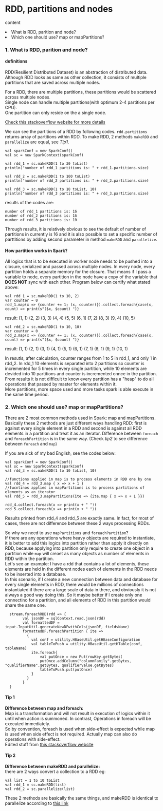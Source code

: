 # RDD, partitions and nodes
content
<li>What is RDD, parition and node?</li>
<li>Which one should use? map or mapPartitions?</li>

### 1. What is RDD, parition and node?
#### definitions
RDD(Resilient Distributed Dataset) is an abstraction of distributed data. Although RDD looks as same as other collection, it consists of multiple partitions that are saved across multiple nodes.  

For a RDD, there are multiple partitions, these partitions would be scattered across multiple nodes.  
Single node can handle multiple partitions(with optimum 2-4 partitions per CPU).  
One partition can only reside on the a single node.  

[Check this stackoverflow website for more details](http://stackoverflow.com/questions/354909/is-there-a-difference-between-foreach-and-map)  
   
We can see the partitions of a RDD by following codes. `rdd.partitions` returns array of partitions within RDD. 
To make RDD, 2 methods `makeRDD` and `parallelize` are equal, see _Tip1_.
```
val sparkConf = new SparkConf()
val sc = new SparkContext(sparkConf)

val rdd_1 = sc.makeRDD(1 to 30 toList)
println("number of rdd_1 partitions is: " + rdd_1.partitions.size)

val rdd_2 = sc.makeRDD(1 to 100 toList)
println("number of rdd_2 partitions is: " + rdd_2.partitions.size)

val rdd_3 = sc.makeRDD(1 to 10 toList, 10)
println("number of rdd_3 partitions is: " + rdd_3.partitions.size)
```
results of the codes are:  
```
number of rdd_1 partitions is: 16
number of rdd_2 partitions is: 16
number of rdd_3 partitions is: 10
```
Through results, it is relatively obvious to see the default of number of partitions in currently is 16 and it is also possible to set a specific number of parttitions by adding second parameter in method `makeRDD` and `parallelize`.
#### How partition works in Spark?
All logics that is to be executed in worker node needs to be pushed into a closure, serialized and passed across multiple nodes. 
In every node, every partition holds a separate memory for the closure. That means if I pass a variable to node, every partition in the node have a copy of the variable that **DOES NOT** sync with each other.
Program below can certify what stated above:  

```
val rdd_1 = sc.makeRDD(1 to 10, 2)
var counter = 0
rdd_1.map(x => {counter += 1; (x, counter)}).collect.foreach{case(x, count) => print(s"($x, $count) ")}
```
result: (1, 1) (2, 2) (3, 3) (4, 4) (5, 5) (6, 1) (7, 2) (8, 3) (9, 4) (10, 5)  

```
val rdd_2 = sc.makeRDD(1 to 10, 10)
var counter = 0
rdd_2.map(x => {counter += 1; (x, counter)}).collect.foreach{case(x, count) => print(s"($x, $count) ")}
```
result: (1, 1) (2, 1) (3, 1) (4, 1) (5, 1) (6, 1) (7, 1) (8, 1) (9, 1) (10, 1)  

In resutls, after calculation, counter ranges from 1 to 5 in rdd_1, and only 1 in rdd_2. In rdd_1 10 elements is separated into 2 partitions so counter is incremented for 5 times in every single partition, while 10 elements are devided into 10 partitions and counter is incremented onnce in the partition. From results it is not difficult to know every partition has a "heap" to do all operations that passed by master for elements within it.  
More partitions, more space used and more tasks spark is able execute in the same time period. 

### 2. Which one should use? map or mapPartitions?
There are 2 most common methods used in Spark: map and mapPartitions. Basically these 2 methods are just different ways handling RDD: first is against every single element in a RDD and second is against all RDD elements in a partition and treat it as an iterator. Difference between `foreach` and `foreachPartition` is in the same way. (Check _tip2_ to see difference between `foreach` and `map`)  

If you are sick of my bad English, see the codes below:  
```
val sparkConf = new SparkConf()
val sc = new SparkContext(sparkConf)
val rdd_3 = sc.makeRDD(1 to 10 toList, 10)

//functions applied in map is to process elements in RDD one by one
val rdd_4 = rdd_3.map { x => x + 1 }
//fucntinos applied in mapPartitions is to process partitions of elements as an iterator
val rdd_5 = rdd_3.mapPartitions(ite => {ite.map { x => x + 1 }}) 

rdd_4.collect.foreach(x => print(x + " "))
rdd_5.collect.foreach(x => print(x + " "))
```
Results printed from rdd_4 and rdd_5 are exactly same. In fact, for most of cases, there are not difference between these 2 ways processing RDDs.  

So why we need to use `mapPartitions` and `foreachPartition`?  
If there are any operations where heavy objects are required to instantiate, it is better to add this logics into partition rather than apply it directly on RDD, because applying into partition only require to create one object in a partition while `map` will creaet as many objects as number of elements in RDD within the partition.  
Let's see an example:
I have a rdd that contains a lot of elements, these elements are held in the different nodes each of elements in the RDD needs to be inserted into a database.  
In this scenario, if I create a new connection between data and database for every single elements in RDD, there would be millions of connections instantiated if there are a large scale of data in there, and obviously it is not always a good way doing this. So it maybe better if I create only one connectino for a partition, and all elements of RDD in this partition would share the same one.  
```
  stream.foreachRDD(rdd => {
        val jsonDF = sqlContext.read.json(rdd)
        val formattedDF = input.InputUtil.generateNewDFwithCols(jsonDF, fieldsName)
        formattedDF.foreachPartition { ite =>
          {
            val conf = utility.HBaseUtil.getHBaseConfiguration
            val tableToPush = utility.HBaseUtil.getHTable(conf, tableName)
            ite.foreach{
            	val putOnce = new Put(rowKey.getBytes)
            	putOnce.addColumn("columnFamily".getBytes, "qualifierName".getBytes, qualifierValue.getBytes)
            	tableToPush.put(putOnce)
            }
          }
        }
  }
 ```
#### Tip 1
**Difference between map and foreach:**  
Map is a transformation and will not result in execution of logics within it until when action is summoned. In contrast, Operations in foreach will be executed immediately.  
So by convention, foreach is used when side-effect is expected while map is used when side effect is not required. Actually map can also do operations with side-effect.  
Edited stuff from [this stackoverflow website](http://stackoverflow.com/questions/354909/is-there-a-difference-between-foreach-and-map)

#### Tip 2
**Difference between makeRDD and parallelize:**  
there are 2 ways convert a collection to a RDD
eg: 
```
val list = 1 to 10 toList
val rdd_1 = sc.makeRDD(list)
val rdd_2 = sc.parallelize(list)
```
These 2 methods are basically the same things, and makeRDD is identical to parallelize according to [this link](http://stackoverflow.com/questions/31428128/in-spark-api-what-is-the-difference-between-makerdd-functions-and-parallelize-f)
